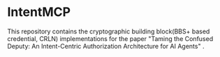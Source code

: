 # IntentMCP
This repository contains the cryptographic building block(BBS+ based credential, CRLN) implementations for the paper "Taming the Confused Deputy: An Intent-Centric Authorization Architecture for AI Agents" .
